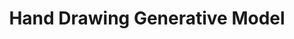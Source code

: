 ---
title: "Hand Drawing Generative Model"
collection: projects
description: "Wrote a mock NeurIPS paper as a final group project. The project focused on using the GAN architecture for audio synthesis. For this paper, my group and I examined the performance of the vanilla Speech Enhancement GAN against variations that include the Departure From Normality (DFN) metric and Wasserstein loss (WSEGAN)."
about: '[Final Project], University of Toronto, CSC413: Neural Networks and Deep Learning. With S. Das and P. Bajaria'
imgurl: 'WGAN.png'
links:
  - name: paper
    link: https://akuramshin.github.io/files/Sound_Enhancing_GANS.pdf
---